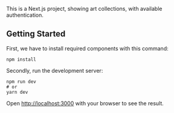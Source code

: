 This is a Next.js project, showing art collections, with available authentication.

## Getting Started

First, we have to install required components with this command:
```
npm install
```

Secondly, run the development server:
```
npm run dev
# or
yarn dev
```

Open [http://localhost:3000](http://localhost:3000) with your browser to see the result.

